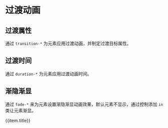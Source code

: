 # 过渡动画

## 过渡属性

通过 `transition-*` 为元素应用过渡动画，并制定过渡目标属性。

<Example class="flex flex-wrap gap-8 p-8">
  <div v-for="item in transitions" :key="item">
    <StyleTile
      :tileClass="['w-40 h-16 border border-strong surface opacity-70 duration-500 transition-tile', item]"
      :name="item"
      :labelClass="['text-center', item ? 'font-mono text-sm' : '']"
      :label="true"
      :title="item.replace('transition-', '')"
    />
  </div>
</Example>

## 过渡时间

通过 `duration-*` 为元素应用过渡动画时间。

<Example class="flex flex-wrap gap-8 p-8">
  <div v-for="item in transitionTimes" :key="item">
    <StyleTile
      :tileClass="['w-40 h-16 border border-strong surface transition-tile', item]"
      :name="item"
      :labelClass="['text-center', item ? 'font-mono text-sm' : '']"
      :label="true"
      :title="item.replace('duration-', '') + 'ms'"
    />
  </div>
</Example>

## 渐隐渐显

通过 `fade-*` 来为元素设置渐隐渐显动画效果，默认元素不显示，通过控制添加 `in` 类让元素渐显。

<Example class="flex flex-wrap gap-8 p-8" background="light-circle">
  <div v-for="item in fadeList" :key="item.name">
    <StyleTile
      tileClass="w-40 h-16 text-gray"
      labelClass="text-center font-mono text-sm "
      :label="true"
      v-bind="item"
      noNameClass
    >
        <div :class="['absolute center inset-0 primary fade-tile duration-500', item.name]">
          {{item.title}}
        </div>
    </StyleTile>
  </div>
</Example>

<script setup>
  const transitions = [
    'transition',
    'transition-all',
    'transition-colors',
    'transition-opacity',
    'transition-shadow',
    'transition-transform',
  ];
  const transitionTimes = [
    'duration-75',
    'duration-100',
    'duration-200',
    'duration-300',
    'duration-500',
    'duration-1000',
  ];
  const fadeList = [
    {name: 'fade', title: '默认'},
    {name: 'fade-from-center', title: '从中心显示'},
    {name: 'fade-from-bottom', title: '从下方显示'},
    {name: 'fade-from-top', title: '从上方显示'},
    {name: 'fade-from-left', title: '从左侧显示'},
    {name: 'fade-from-right', title: '从右侧显示'},
  ];
</script>

<style>
.transition-tile:hover {
  transform: scale(1.2)!important;
  border-color: var(--color-primary-500);
  border-width: 4px;
  background-color: var(--color-primary-200);
  color: var(--color-primary-700);
  font-size: 1.5em;
  box-shadow: var(--shadow-xl);
  opacity: 1;
}
.style-tile-item:hover .fade-tile {
  transform: scale(1) translate(0, 0)!important;
  opacity: 1;
}
</style>

